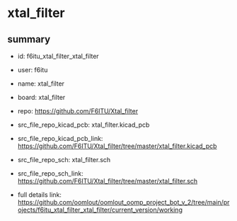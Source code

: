 # xtal_filter
 
## summary 
* id: f6itu_xtal_filter_xtal_filter
* user: f6itu
* name: xtal_filter
* board: xtal_filter
* repo: https://github.com/F6ITU/Xtal_filter
* src_file_repo_kicad_pcb: xtal_filter.kicad_pcb
* src_file_repo_kicad_pcb_link: https://github.com/F6ITU/Xtal_filter/tree/master/xtal_filter.kicad_pcb


* src_file_repo_sch: xtal_filter.sch
* src_file_repo_sch_link: https://github.com/F6ITU/Xtal_filter/tree/master/xtal_filter.sch
* full details link: https://github.com/oomlout/oomlout_oomp_project_bot_v_2/tree/main/projects/f6itu_xtal_filter_xtal_filter/current_version/working  






